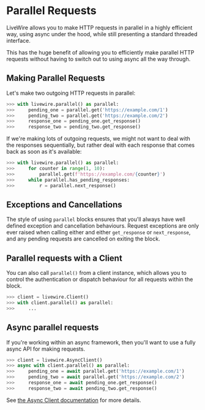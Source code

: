 # Parallel Requests

LiveWire allows you to make HTTP requests in parallel in a highly efficient way,
using async under the hood, while still presenting a standard threaded interface.

This has the huge benefit of allowing you to efficiently make parallel HTTP
requests without having to switch out to using async all the way through.

## Making Parallel Requests

Let's make two outgoing HTTP requests in parallel:

```python
>>> with livewire.parallel() as parallel:
>>>     pending_one = parallel.get('https://example.com/1')
>>>     pending_two = parallel.get('https://example.com/2')
>>>     response_one = pending_one.get_response()
>>>     response_two = pending_two.get_response()
```

If we're making lots of outgoing requests, we might not want to deal with the
responses sequentially, but rather deal with each response that comes back
as soon as it's available:

```python
>>> with livewire.parallel() as parallel:
>>>     for counter in range(1, 10):
>>>         parallel.get(f'https://example.com/{counter}')
>>>     while parallel.has_pending_responses:
>>>         r = parallel.next_response()
```

## Exceptions and Cancellations

The style of using `parallel` blocks ensures that you'll always have well
defined exception and cancellation behaviours. Request exceptions are only ever
raised when calling either and either `get_response` or `next_response`, and
any pending requests are cancelled on exiting the block.

## Parallel requests with a Client

You can also call `parallel()` from a client instance, which allows you to
control the authentication or dispatch behaviour for all requests within the
block.

```python
>>> client = livewire.Client()
>>> with client.parallel() as parallel:
>>>     ...
```

## Async parallel requests

If you're working within an async framework, then you'll want to use a fully
async API for making requests.

```python
>>> client = livewire.AsyncClient()
>>> async with client.parallel() as parallel:
>>>     pending_one = await parallel.get('https://example.com/1')
>>>     pending_two = await parallel.get('https://example.com/2')
>>>     response_one = await pending_one.get_response()
>>>     response_two = await pending_two.get_response()
```

See [the Async Client documentation](async.md) for more details.
